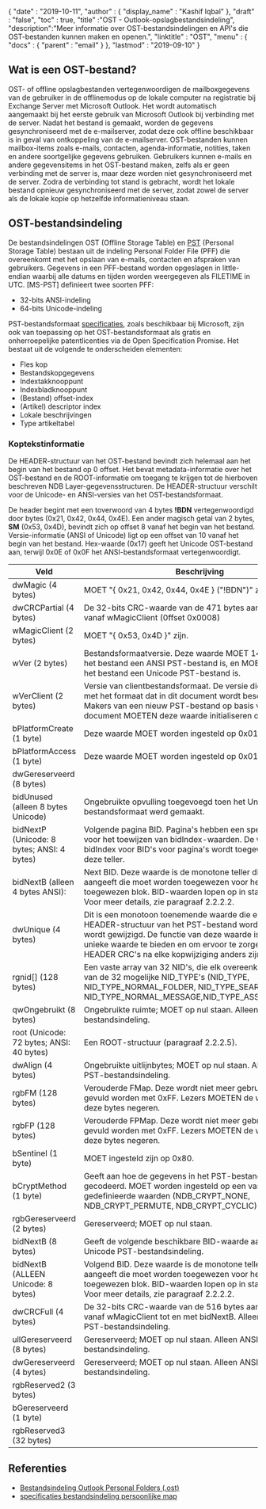 {
  "date" : "2019-10-11",
  "author" : {
    "display_name" : "Kashif Iqbal"
},
  "draft" : "false",
  "toc" : true,
  "title" :"OST - Outlook-opslagbestandsindeling",
  "description":"Meer informatie over OST-bestandsindelingen en API's die OST-bestanden kunnen maken en openen.",
  "linktitle" : "OST",
  "menu" : {
    "docs" : {
      "parent" : "email"
}
},
  "lastmod" : "2019-09-10"
}

## Wat is een OST-bestand?

OST- of offline opslagbestanden vertegenwoordigen de mailboxgegevens van de gebruiker in de offlinemodus op de lokale computer na registratie bij Exchange Server met Microsoft Outlook. Het wordt automatisch aangemaakt bij het eerste gebruik van Microsoft Outlook bij verbinding met de server. Nadat het bestand is gemaakt, worden de gegevens gesynchroniseerd met de e-mailserver, zodat deze ook offline beschikbaar is in geval van ontkoppeling van de e-mailserver. OST-bestanden kunnen mailbox-items zoals e-mails, contacten, agenda-informatie, notities, taken en andere soortgelijke gegevens gebruiken. Gebruikers kunnen e-mails en andere gegevensitems in het OST-bestand maken, zelfs als er geen verbinding met de server is, maar deze worden niet gesynchroniseerd met de server. Zodra de verbinding tot stand is gebracht, wordt het lokale bestand opnieuw gesynchroniseerd met de server, zodat zowel de server als de lokale kopie op hetzelfde informatieniveau staan.

## OST-bestandsindeling

De bestandsindelingen OST (Offline Storage Table) en [PST](/nl/email/pst/) (Personal Storage Table) bestaan uit de indeling Personal Folder File (PFF) die overeenkomt met het opslaan van e-mails, contacten en afspraken van gebruikers. Gegevens in een PFF-bestand worden opgeslagen in little-endian waarbij alle datums en tijden worden weergegeven als FILETIME in UTC. [MS-PST] definieert twee soorten PFF:

* 32-bits ANSI-indeling
* 64-bits Unicode-indeling

PST-bestandsformaat [specificaties](https://learn.microsoft.com/en-us/openspecs/office_file_formats/ms-pst/141923d5-15ab-4ef1-a524-6dce75aae546), zoals beschikbaar bij Microsoft, zijn ook van toepassing op het OST-bestandsformaat als gratis en onherroepelijke patentlicenties via de Open Specification Promise. Het bestaat uit de volgende te onderscheiden elementen:

* Fles kop
* Bestandskopgegevens
* Indextakknooppunt
* Indexbladknooppunt
* (Bestand) offset-index
* (Artikel) descriptor index
* Lokale beschrijvingen
* Type artikeltabel

### Koptekstinformatie

De HEADER-structuur van het OST-bestand bevindt zich helemaal aan het begin van het bestand op 0 offset. Het bevat metadata-informatie over het OST-bestand en de ROOT-informatie om toegang te krijgen tot de hierboven beschreven NDB Layer-gegevensstructuren. De HEADER-structuur verschilt voor de Unicode- en ANSI-versies van het OST-bestandsformaat.

De header begint met een toverwoord van 4 bytes **!BDN** vertegenwoordigd door bytes (0x21, 0x42, 0x44, 0x4E). Een ander magisch getal van 2 bytes, **SM** (0x53, 0x4D), bevindt zich op offset 8 vanaf het begin van het bestand. Versie-informatie (ANSI of Unicode) ligt op een offset van 10 vanaf het begin van het bestand. Hex-waarde (0x17) geeft het Unicode OST-bestand aan, terwijl 0x0E of 0x0F het ANSI-bestandsformaat vertegenwoordigt.

|Veld|Beschrijving
---|---|
|dwMagic (4 bytes)|MOET "{ 0x21, 0x42, 0x44, 0x4E } ("!BDN")" zijn
|dwCRCPartial (4 bytes)|De 32-bits CRC-waarde van de 471 bytes aan gegevens vanaf wMagicClient (0ffset 0x0008)
|wMagicClient (2 bytes)|MOET "{ 0x53, 0x4D }" zijn.
|wVer (2 bytes)|Bestandsformaatversie. Deze waarde MOET 14 of 15 zijn als het bestand een ANSI PST-bestand is, en MOET 23 zijn als het bestand een Unicode PST-bestand is.
|wVerClient (2 bytes)|Versie van clientbestandsformaat. De versie die overeenkomt met het formaat dat in dit document wordt beschreven, is 19. Makers van een nieuw PST-bestand op basis van dit document MOETEN deze waarde initialiseren op 19.
|bPlatformCreate (1 byte)|Deze waarde MOET worden ingesteld op 0x01.
|bPlatformAccess (1 byte)|Deze waarde MOET worden ingesteld op 0x01.
|dwGereserveerd (8 bytes)|
|bidUnused (alleen 8 bytes Unicode)|Ongebruikte opvulling toegevoegd toen het Unicode PST-bestandsformaat werd gemaakt.
|bidNextP (Unicode: 8 bytes; ANSI: 4 bytes)|Volgende pagina BID. Pagina's hebben een speciale teller voor het toewijzen van bidIndex-waarden. De waarde van bidIndex voor BID's voor pagina's wordt toegewezen vanuit deze teller.
|bidNextB (alleen 4 bytes ANSI): |Next BID. Deze waarde is de monotone teller die de BID aangeeft die moet worden toegewezen voor het volgende toegewezen blok. BID-waarden lopen op in stappen van 4. Voor meer details, zie paragraaf 2.2.2.2.
|dwUnique (4 bytes)|Dit is een monotoon toenemende waarde die elke keer dat de HEADER-structuur van het PST-bestand wordt gewijzigd, wordt gewijzigd. De functie van deze waarde is om een unieke waarde te bieden en om ervoor te zorgen dat de HEADER CRC's na elke kopwijziging anders zijn.
|rgnid[]   (128 bytes)|Een vaste array van 32 NID's, die elk overeenkomen met een van de 32 mogelijke NID_TYPE's (NID_TYPE, NID_TYPE_NORMAL_FOLDER, NID_TYPE_SEARCH_FOLDER, NID_TYPE_NORMAL_MESSAGE,NID_TYPE_ASSOC_MESSAGE)
|qwOngebruikt (8 bytes)|Ongebruikte ruimte; MOET op nul staan. Alleen Unicode PST-bestandsindeling.
|root (Unicode: 72 bytes; ANSI: 40 bytes)|Een ROOT-structuur (paragraaf 2.2.2.5).
|dwAlign (4 bytes)|Ongebruikte uitlijnbytes; MOET op nul staan. Alleen Unicode PST-bestandsindeling.
|rgbFM (128 bytes)|Verouderde FMap. Deze wordt niet meer gebruikt en MOET gevuld worden met 0xFF. Lezers MOETEN de waarde van deze bytes negeren.
|rgbFP (128 bytes)|Verouderde FPMap. Deze wordt niet meer gebruikt en MOET gevuld worden met 0xFF. Lezers MOETEN de waarde van deze bytes negeren.
|bSentinel (1 byte)|MOET ingesteld zijn op 0x80.
|bCryptMethod (1 byte)|Geeft aan hoe de gegevens in het PST-bestand zijn gecodeerd. MOET worden ingesteld op een van de vooraf gedefinieerde waarden (NDB_CRYPT_NONE, NDB_CRYPT_PERMUTE, NDB_CRYPT_CYCLIC).
|rgbGereserveerd (2 bytes)| Gereserveerd; MOET op nul staan.
|bidNextB (8 bytes)|Geeft de volgende beschikbare BID-waarde aan. Alleen Unicode PST-bestandsindeling.
|bidNextB (ALLEEN Unicode: 8 bytes)|Volgend BID. Deze waarde is de monotone teller die de BID aangeeft die moet worden toegewezen voor het volgende toegewezen blok. BID-waarden lopen op in stappen van 4. Voor meer details, zie paragraaf 2.2.2.2.
|dwCRCFull (4 bytes)|De 32-bits CRC-waarde van de 516 bytes aan gegevens vanaf wMagicClient tot en met bidNextB. Alleen Unicode PST-bestandsindeling.
|ullGereserveerd (8 bytes)|Gereserveerd; MOET op nul staan. Alleen ANSI PST-bestandsindeling.
|dwGereserveerd (4 bytes)|Gereserveerd; MOET op nul staan. Alleen ANSI PST-bestandsindeling.
|rgbReserved2 (3 bytes)|
|bGereserveerd (1 byte) |
|rgbReserved3 (32 bytes) |

## Referenties

* [Bestandsindeling Outlook Personal Folders (.ost)](https://learn.microsoft.com/en-us/openspecs/office_file_formats/ms-pst/141923d5-15ab-4ef1-a524-6dce75aae546)
* [specificaties bestandsindeling persoonlijke map](https://github.com/libyal/libpff/blob/main/documentation/Personal%20Folder%20File%20(PFF)%20format.asciidoc)

